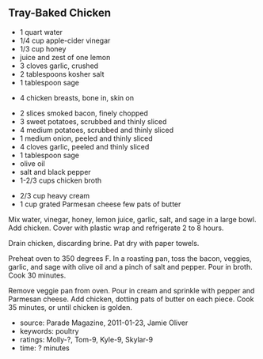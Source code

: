 Tray-Baked Chicken
------------------

- 1 quart water
- 1/4 cup apple-cider vinegar
- 1/3 cup honey
- juice and zest of one lemon
- 3 cloves garlic, crushed
- 2 tablespoons kosher salt
- 1 tablespoon sage
<!-- -->
- 4 chicken breasts, bone in, skin on
<!-- -->
- 2 slices smoked bacon, finely chopped
- 3 sweet potatoes, scrubbed and thinly sliced
- 4 medium potatoes, scrubbed and thinly sliced
- 1 medium onion, peeled and thinly sliced
- 4 cloves garlic, peeled and thinly sliced
- 1 tablespoon sage
- olive oil
- salt and black pepper
- 1-2/3 cups chicken broth
<!-- -->
- 2/3 cup heavy cream
- 1 cup grated Parmesan cheese
few pats of butter

Mix water, vinegar, honey, lemon juice, garlic, salt, and sage in a
large bowl.  Add chicken.  Cover with plastic wrap and refrigerate 2
to 8 hours.

Drain chicken, discarding brine.  Pat dry with paper towels.

Preheat oven to 350 degrees F.  In a roasting pan, toss the bacon,
veggies, garlic, and sage with olive oil and a pinch of salt and
pepper.  Pour in broth.  Cook 30 minutes.

Remove veggie pan from oven.  Pour in cream and sprinkle with pepper
and Parmesan cheese.  Add chicken, dotting pats of butter on each
piece.  Cook 35 minutes, or until chicken is golden.

- source: Parade Magazine, 2011-01-23, Jamie Oliver
- keywords: poultry
- ratings: Molly-?, Tom-9, Kyle-9, Skylar-9
- time: ? minutes
